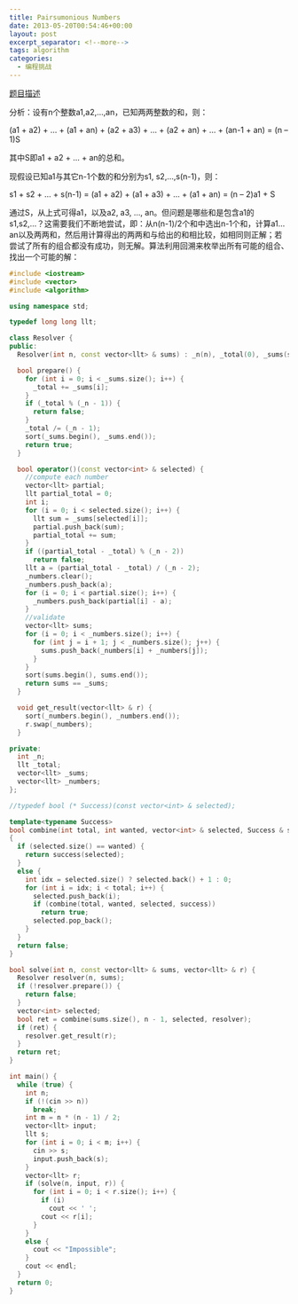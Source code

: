 ```yaml
---
title: Pairsumonious Numbers
date: 2013-05-20T00:54:46+00:00
layout: post
excerpt_separator: <!--more-->
tags: algorithm
categories:
  - 编程挑战
---
```

<a href="http://uva.onlinejudge.org/index.php?option=com_onlinejudge&#038;Itemid=8&#038;page=show_problem&#038;problem=1143" target="_blank">题目描述</a>

分析：设有n个整数a1,a2,&#8230;,an，已知两两整数的和，则：
  
(a1 + a2) + &#8230; + (a1 + an) + (a2 + a3) + &#8230; + (a2 + an) + &#8230; + (an-1 + an) = (n &#8211; 1)S
  
其中S即a1 + a2 + &#8230; + an的总和。
  
现假设已知a1与其它n-1个数的和分别为s1, s2,&#8230;,s(n-1)，则：
  
s1 + s2 + &#8230; + s(n-1) = (a1 + a2) + (a1 + a3) + &#8230; + (a1 + an) = (n &#8211; 2)a1 + S<!--more-->


  
通过S，从上式可得a1，以及a2, a3, &#8230;, an。但问题是哪些和是包含a1的s1,s2,&#8230;？这需要我们不断地尝试，即：从n(n-1)/2个和中选出n-1个和，计算a1&#8230;an以及两两和，然后用计算得出的两两和与给出的和相比较，如相同则正解；若尝试了所有的组合都没有成功，则无解。算法利用回溯来枚举出所有可能的组合、找出一个可能的解：

```cpp
#include <iostream>
#include <vector>
#include <algorithm>

using namespace std;

typedef long long llt;

class Resolver {
public:
  Resolver(int n, const vector<llt> & sums) : _n(n), _total(0), _sums(sums) {}

  bool prepare() {
    for (int i = 0; i < _sums.size(); i++) {
      _total += _sums[i];
    }
    if (_total % (_n - 1)) {
      return false;
    }
    _total /= (_n - 1);
    sort(_sums.begin(), _sums.end());
    return true;
  }

  bool operator()(const vector<int> & selected) {
    //compute each number
    vector<llt> partial;
    llt partial_total = 0;
    int i;
    for (i = 0; i < selected.size(); i++) {
      llt sum = _sums[selected[i]];
      partial.push_back(sum);
      partial_total += sum;
    }
    if ((partial_total - _total) % (_n - 2))
      return false;
    llt a = (partial_total - _total) / (_n - 2);
    _numbers.clear();
    _numbers.push_back(a);
    for (i = 0; i < partial.size(); i++) {
      _numbers.push_back(partial[i] - a);
    }
    //validate
    vector<llt> sums;
    for (i = 0; i < _numbers.size(); i++) {
      for (int j = i + 1; j < _numbers.size(); j++) {
        sums.push_back(_numbers[i] + _numbers[j]);
      }
    }
    sort(sums.begin(), sums.end());
    return sums == _sums;
  }

  void get_result(vector<llt> & r) {
    sort(_numbers.begin(), _numbers.end());
    r.swap(_numbers);
  }

private:
  int _n;
  llt _total;
  vector<llt> _sums;
  vector<llt> _numbers;
};

//typedef bool (* Success)(const vector<int> & selected);

template<typename Success>
bool combine(int total, int wanted, vector<int> & selected, Success & success)
{
  if (selected.size() == wanted) {
    return success(selected);
  }
  else {
    int idx = selected.size() ? selected.back() + 1 : 0;
    for (int i = idx; i < total; i++) {
      selected.push_back(i);
      if (combine(total, wanted, selected, success))
        return true;
      selected.pop_back();
    }
  }
  return false;
}

bool solve(int n, const vector<llt> & sums, vector<llt> & r) {
  Resolver resolver(n, sums);
  if (!resolver.prepare()) {
    return false;
  }
  vector<int> selected;
  bool ret = combine(sums.size(), n - 1, selected, resolver);
  if (ret) {
    resolver.get_result(r);
  }
  return ret;
}

int main() {
  while (true) {
    int n;
    if (!(cin >> n))
      break;
    int m = n * (n - 1) / 2;
    vector<llt> input;
    llt s;
    for (int i = 0; i < m; i++) {
      cin >> s;
      input.push_back(s);
    }
    vector<llt> r;
    if (solve(n, input, r)) {
      for (int i = 0; i < r.size(); i++) {
        if (i)
          cout << ' ';
        cout << r[i];
      }
    }
    else {
      cout << "Impossible";
    }
    cout << endl;
  }
  return 0;
}
```

